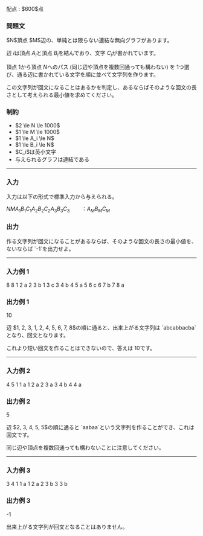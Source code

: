 
<div>

<span>

<span>

<p>
配点 : $600$点
</p>

<div>

<section>

### **問題文**

<p>
$N$頂点 $M$辺の、単純とは限らない連結な無向グラフがあります。

辺 $i$は頂点 $A_i$と頂点 $B_i$を結んでおり、文字 $C_i$が書かれています。

頂点 $1$から頂点 $N$へのパス (同じ辺や頂点を複数回通っても構わない) を $1$つ選び、通る辺に書かれている文字を順に並べて文字列を作ります。

この文字列が回文になることはあるかを判定し、あるならばそのような回文の長さとして考えられる最小値を求めてください。  
</p>

</section>

</div>

<div>

<section>

### **制約**

<ul>

<li>
$2 \le N \le 1000$
</li>

<li>
$1 \le M \le 1000$
</li>

<li>
$1 \le A_i \le N$
</li>

<li>
$1 \le B_i \le N$
</li>

<li>
$C_i$は英小文字
</li>

<li>
与えられるグラフは連結である
</li>

</ul>

</section>

</div>

---

<div>

<div>

<section>

### **入力**

<p>
入力は以下の形式で標準入力から与えられる。
</p>

<div>

$N$$M$$A_1$$B_1$$C_1$$A_2$$B_2$$C_2$$A_3$$B_3$$C_3$$\hspace{25pt} \vdots$$A_M$$B_M$$C_M$
</div>

</section>

</div>

<div>

<section>

### **出力**

<p>
作る文字列が回文になることがあるならば、そのような回文の長さの最小値を、ないならば `-1`を出力せよ。  
</p>

</section>

</div>

</div>

---

<div>

<section>

### **入力例 1**

<div>

8 8
1 2 a
2 3 b
1 3 c
3 4 b
4 5 a
5 6 c
6 7 b
7 8 a

</div>

</section>

</div>

<div>

<section>

### **出力例 1**

<div>

10

</div>

<p>
辺 $1, 2, 3, 1, 2, 4, 5, 6, 7, 8$の順に通ると、出来上がる文字列は `abcabbacba`となり、回文となります。

これより短い回文を作ることはできないので、答えは $10$です。  
</p>

</section>

</div>

---

<div>

<section>

### **入力例 2**

<div>

4 5
1 1 a
1 2 a
2 3 a
3 4 b
4 4 a

</div>

</section>

</div>

<div>

<section>

### **出力例 2**

<div>

5

</div>

<p>
辺 $2, 3, 4, 5, 5$の順に通ると `aabaa`という文字列を作ることができ、これは回文です。

同じ辺や頂点を複数回通っても構わないことに注意してください。  
</p>

</section>

</div>

---

<div>

<section>

### **入力例 3**

<div>

3 4
1 1 a
1 2 a
2 3 b
3 3 b

</div>

</section>

</div>

<div>

<section>

### **出力例 3**

<div>

-1

</div>

<p>
出来上がる文字列が回文となることはありません。  
</p>

</section>

</div>

</span>

</span>

</div>
